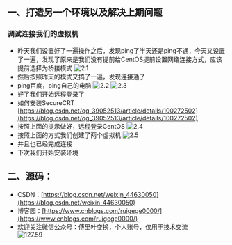 ## 一、打造另一个环境以及解决上期问题
### 调试连接我们的虚拟机

- 昨天我们设置好了一遍操作之后，发现ping了半天还是ping不通，今天又设置了一遍，发现了原来是我们没有提前给CentOS提前设置网络连接方式，应该提前选择为桥接模式
![2.1](https://imgkr2.cn-bj.ufileos.com/cf8a0f18-2da1-406f-a608-eb2e27499299.png?UCloudPublicKey=TOKEN_8d8b72be-579a-4e83-bfd0-5f6ce1546f13&Signature=nh6Y1gUqH4pWtaYbJpP6M%252FcWBCA%253D&Expires=1596296430)
- 然后按照昨天的模式又搞了一遍，发现连接通了
- ping百度，ping自己的电脑
![2.2](https://imgkr2.cn-bj.ufileos.com/48c6e7d3-4600-4359-9219-f77fd3150785.png?UCloudPublicKey=TOKEN_8d8b72be-579a-4e83-bfd0-5f6ce1546f13&Signature=jDVNjuvfEuXwdOgP3lvSdnSk8bk%253D&Expires=1596296482)
![2.3](https://imgkr2.cn-bj.ufileos.com/fb66a794-1ba6-4da4-98fc-fa4919fd1c2f.png?UCloudPublicKey=TOKEN_8d8b72be-579a-4e83-bfd0-5f6ce1546f13&Signature=UDnj1KoxgkFh9sErRfYfY%252BiKW%252Bg%253D&Expires=1596296493)
- 好了我们开始远程登录了
- 如何安装SecureCRT
[https://blog.csdn.net/qq_39052513/article/details/100272502](https://blog.csdn.net/qq_39052513/article/details/100272502)
- 按照上面的提示做好，远程登录CentOS
![2.4](https://imgkr2.cn-bj.ufileos.com/599a96cd-905d-4e0a-9840-59b3ab6f73a6.png?UCloudPublicKey=TOKEN_8d8b72be-579a-4e83-bfd0-5f6ce1546f13&Signature=kAIox2yTyF6Wmr7VdodhpBOTv4g%253D&Expires=1596296629)
- 按照上面的方式我们创建了两个虚拟机
![2.5](https://imgkr2.cn-bj.ufileos.com/12fcfbc6-c7de-431f-815e-1dc85c640340.png?UCloudPublicKey=TOKEN_8d8b72be-579a-4e83-bfd0-5f6ce1546f13&Signature=30kTTrLC9j%252BWMsQrQnggFF94cbw%253D&Expires=1596298153)
- 并且也已经完成连接
- 下次我们开始安装环境

## 二、源码：
- CSDN：[https://blog.csdn.net/weixin_44630050](https://blog.csdn.net/weixin_44630050)
- 博客园：[https://www.cnblogs.com/ruigege0000/](https://www.cnblogs.com/ruigege0000/)
- 欢迎关注微信公众号：傅里叶变换，个人账号，仅用于技术交流\
![127.59](https://static01.imgkr.com/temp/bd7c665638af480e97f18afd5062a416.jpg)

